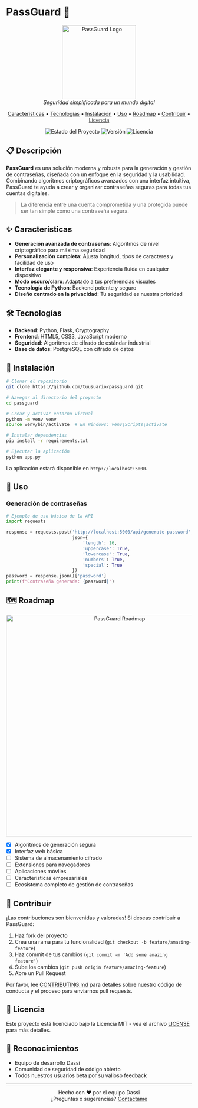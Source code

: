 # PassGuard 🔐

<p align="center">
  <img src="docs/images/passguard-logo.png" alt="PassGuard Logo" width="200"/>
  <br>
  <em>Seguridad simplificada para un mundo digital</em>
</p>

<p align="center">
  <a href="#características">Características</a> •
  <a href="#tecnologías">Tecnologías</a> •
  <a href="#instalación">Instalación</a> •
  <a href="#uso">Uso</a> •
  <a href="#roadmap">Roadmap</a> •
  <a href="#contribuir">Contribuir</a> •
  <a href="#licencia">Licencia</a>
</p>

<p align="center">
  <img alt="Estado del Proyecto" src="https://img.shields.io/badge/estado-en%20desarrollo-yellow">
  <img alt="Versión" src="https://img.shields.io/badge/versión-0.1.0-blue">
  <img alt="Licencia" src="https://img.shields.io/badge/licencia-MIT-green">
</p>

## 📋 Descripción

**PassGuard** es una solución moderna y robusta para la generación y gestión de contraseñas, diseñada con un enfoque en la seguridad y la usabilidad. Combinando algoritmos criptográficos avanzados con una interfaz intuitiva, PassGuard te ayuda a crear y organizar contraseñas seguras para todas tus cuentas digitales.

> La diferencia entre una cuenta comprometida y una protegida puede ser tan simple como una contraseña segura.

## ✨ Características

- **Generación avanzada de contraseñas**: Algoritmos de nivel criptográfico para máxima seguridad
- **Personalización completa**: Ajusta longitud, tipos de caracteres y facilidad de uso
- **Interfaz elegante y responsiva**: Experiencia fluida en cualquier dispositivo
- **Modo oscuro/claro**: Adaptado a tus preferencias visuales
- **Tecnología de Python**: Backend potente y seguro
- **Diseño centrado en la privacidad**: Tu seguridad es nuestra prioridad

## 🛠️ Tecnologías

- **Backend**: Python, Flask, Cryptography
- **Frontend**: HTML5, CSS3, JavaScript moderno
- **Seguridad**: Algoritmos de cifrado de estándar industrial
- **Base de datos**: PostgreSQL con cifrado de datos

## 🚀 Instalación

```bash
# Clonar el repositorio
git clone https://github.com/tuusuario/passguard.git

# Navegar al directorio del proyecto
cd passguard

# Crear y activar entorno virtual
python -m venv venv
source venv/bin/activate  # En Windows: venv\Scripts\activate

# Instalar dependencias
pip install -r requirements.txt

# Ejecutar la aplicación
python app.py
```

La aplicación estará disponible en `http://localhost:5000`.

## 📖 Uso

### Generación de contraseñas

```python
# Ejemplo de uso básico de la API
import requests

response = requests.post('http://localhost:5000/api/generate-password', 
                         json={
                             'length': 16,
                             'uppercase': True,
                             'lowercase': True,
                             'numbers': True,
                             'special': True
                         })
password = response.json()['password']
print(f"Contraseña generada: {password}")
```

## 🗺️ Roadmap

<p align="center">
  <img src="docs/images/passguard-roadmap.png" alt="PassGuard Roadmap" width="600"/>
</p>

- [x] Algoritmos de generación segura
- [x] Interfaz web básica
- [ ] Sistema de almacenamiento cifrado
- [ ] Extensiones para navegadores
- [ ] Aplicaciones móviles
- [ ] Características empresariales
- [ ] Ecosistema completo de gestión de contraseñas

## 👥 Contribuir

¡Las contribuciones son bienvenidas y valoradas! Si deseas contribuir a PassGuard:

1. Haz fork del proyecto
2. Crea una rama para tu funcionalidad (`git checkout -b feature/amazing-feature`)
3. Haz commit de tus cambios (`git commit -m 'Add some amazing feature'`)
4. Sube los cambios (`git push origin feature/amazing-feature`)
5. Abre un Pull Request

Por favor, lee [CONTRIBUTING.md](CONTRIBUTING.md) para detalles sobre nuestro código de conducta y el proceso para enviarnos pull requests.

## 📄 Licencia

Este proyecto está licenciado bajo la Licencia MIT - vea el archivo [LICENSE](LICENSE) para más detalles.

## 🌟 Reconocimientos

- Equipo de desarrollo Dassi
- Comunidad de seguridad de código abierto
- Todos nuestros usuarios beta por su valioso feedback

---

<p align="center">
  Hecho con ❤️ por el equipo Dassi
  <br>
  ¿Preguntas o sugerencias? <a href="mailto:luisgerman.mtzh@gmail.com">Contactame</a>
</p>
